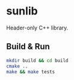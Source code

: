 # sunlib

Header-only C++ library.

## Build & Run

```sh
mkdir build && cd build
cmake ..
make && make tests
```

